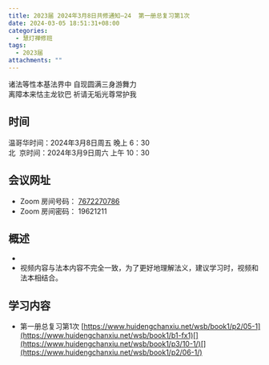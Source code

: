 ```yaml
---
title: 2023届 2024年3月8日共修通知—24  第一册总复习第1次
date: 2024-03-05 18:51:31+08:00
categories:
  - 慧灯禅修班
tags:
  - 2023届
attachments: ""
---
```

诸法等性本基法界中 自现圆满三身游舞力\
离障本来怙主龙钦巴 祈请无垢光尊常护我

## 时间

温哥华时间：2024年3月8日周五 晚上 6：30\
北   京时间：2024年3月9日周六 上午 10：30

## 会议网址

* Zoom 房间号码： [7672270786](https://us02web.zoom.us/j/7672270786?pwd=bjRzNVpOT0g1cWF3WWVqVE1PZzlWZz09)
* Zoom 房间密码： 19621211

## 概述

*
* 视频内容与法本内容不完全一致，为了更好地理解法义，建议学习时，视频和法本相结合。 

## 学习内容

*  第一册总复习第1次  [https://www.huidengchanxiu.net/wsb/book1/p2/05-1](https://www.huidengchanxiu.net/wsb/book1/b1-fx1)[](https://www.huidengchanxiu.net/wsb/book1/p3/10-1/)[](https://www.huidengchanxiu.net/wsb/book1/p2/06-1/)
